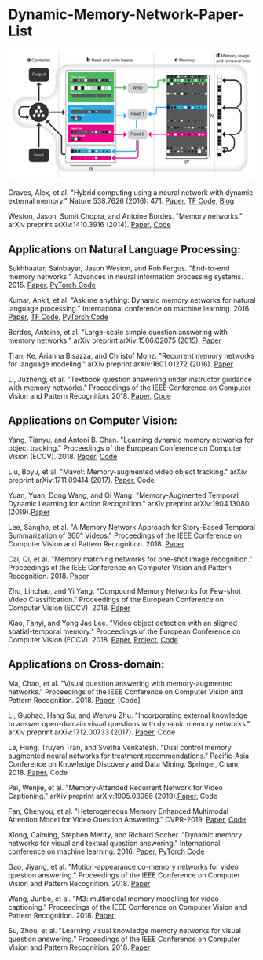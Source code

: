 # Dynamic-Memory-Network-Paper-List
![The paper list of dynamic memory network](https://github.com/wangxiao5791509/Dynamic-Memory-Network-Paper-List/blob/master/Screenshot%20from%202019-05-19%2018:12:47.png) 


Graves, Alex, et al. "Hybrid computing using a neural network with dynamic external memory." Nature 538.7626 (2016): 471. 
[Paper](https://campus.swarma.org/public/ueditor/php/upload/file/20170609/1497019302822809.pdf), [TF Code](https://github.com/deepmind/dnc), [Blog](https://deepmind.com/research/dnc/) 

Weston, Jason, Sumit Chopra, and Antoine Bordes. "Memory networks." arXiv preprint arXiv:1410.3916 (2014). [Paper](https://arxiv.org/pdf/1410.3916), [Code]()


## Applications on Natural Language Processing: 
Sukhbaatar, Sainbayar, Jason Weston, and Rob Fergus. "End-to-end memory networks." Advances in neural information processing systems. 2015. [Paper](https://papers.nips.cc/paper/5846-end-to-end-memory-networks.pdf), [PyTorch Code](https://github.com/jojonki/MemoryNetworks) 

Kumar, Ankit, et al. "Ask me anything: Dynamic memory networks for natural language processing." International conference on machine learning. 2016. [Paper](http://www.jmlr.org/proceedings/papers/v48/kumar16.pdf), [TF Code](https://github.com/DongjunLee/dmn-tensorflow), [PyTorch Code](https://github.com/jhyuklee/dmn-pytorch) 

Bordes, Antoine, et al. "Large-scale simple question answering with memory networks." arXiv preprint arXiv:1506.02075 (2015). [Paper](https://arxiv.org/abs/1506.02075) 

Tran, Ke, Arianna Bisazza, and Christof Monz. "Recurrent memory networks for language modeling." arXiv preprint arXiv:1601.01272 (2016). [Paper](http://m-mitchell.com/NAACL-2016/NAACL-HLT2016/pdf/N16-1036.pdf) 

Li, Juzheng, et al. "Textbook question answering under instructor guidance with memory networks." Proceedings of the IEEE Conference on Computer Vision and Pattern Recognition. 2018. [Paper](http://openaccess.thecvf.com/content_cvpr_2018/papers/Li_Textbook_Question_Answering_CVPR_2018_paper.pdf), [Code](https://github.com/freerailway/igmn) 







## Applications on Computer Vision: 
Yang, Tianyu, and Antoni B. Chan. "Learning dynamic memory networks for object tracking." Proceedings of the European Conference on Computer Vision (ECCV). 2018. [Paper](http://openaccess.thecvf.com/content_ECCV_2018/papers/Tianyu_Yang_Learning_Dynamic_Memory_ECCV_2018_paper.pdf), [Code](https://github.com/skyoung/MemTrack) 

Liu, Boyu, et al. "Mavot: Memory-augmented video object tracking." arXiv preprint arXiv:1711.09414 (2017). [Paper](https://arxiv.org/pdf/1711.09414), Code

Yuan, Yuan, Dong Wang, and Qi Wang. "Memory-Augmented Temporal Dynamic Learning for Action Recognition." arXiv preprint arXiv:1904.13080 (2019).[Paper](https://arxiv.org/pdf/1904.13080.pdf) 

Lee, Sangho, et al. "A Memory Network Approach for Story-Based Temporal Summarization of 360° Videos." Proceedings of the IEEE Conference on Computer Vision and Pattern Recognition. 2018. [Paper](http://openaccess.thecvf.com/content_cvpr_2018/papers/Lee_A_Memory_Network_CVPR_2018_paper.pdf) 

Cai, Qi, et al. "Memory matching networks for one-shot image recognition." Proceedings of the IEEE Conference on Computer Vision and Pattern Recognition. 2018. [Paper](http://openaccess.thecvf.com/content_cvpr_2018/papers/Cai_Memory_Matching_Networks_CVPR_2018_paper.pdf) 

Zhu, Linchao, and Yi Yang. "Compound Memory Networks for Few-shot Video Classification." Proceedings of the European Conference on Computer Vision (ECCV). 2018. [Paper](http://openaccess.thecvf.com/content_ECCV_2018/papers/Linchao_Zhu_Compound_Memory_Networks_ECCV_2018_paper.pdf) 

Xiao, Fanyi, and Yong Jae Lee. "Video object detection with an aligned spatial-temporal memory." Proceedings of the European Conference on Computer Vision (ECCV). 2018. [Paper](http://openaccess.thecvf.com/content_ECCV_2018/papers/Fanyi_Xiao_Object_Detection_with_ECCV_2018_paper.pdf), [Project](http://fanyix.cs.ucdavis.edu/project/stmn/project.html), [Code](https://github.com/fanyix/STMN)







## Applications on Cross-domain: 
Ma, Chao, et al. "Visual question answering with memory-augmented networks." Proceedings of the IEEE Conference on Computer Vision and Pattern Recognition. 2018. [Paper](http://openaccess.thecvf.com/content_cvpr_2018/papers/Ma_Visual_Question_Answering_CVPR_2018_paper.pdf), [Code]

Li, Guohao, Hang Su, and Wenwu Zhu. "Incorporating external knowledge to answer open-domain visual questions with dynamic memory networks." arXiv preprint arXiv:1712.00733 (2017). [Paper](https://arxiv.org/pdf/1712.00733), Code

Le, Hung, Truyen Tran, and Svetha Venkatesh. "Dual control memory augmented neural networks for treatment recommendations." Pacific-Asia Conference on Knowledge Discovery and Data Mining. Springer, Cham, 2018. [Paper](https://arxiv.org/pdf/1802.03689), Code 

Pei, Wenjie, et al. "Memory-Attended Recurrent Network for Video Captioning." arXiv preprint arXiv:1905.03966 (2019).[Paper](https://arxiv.org/pdf/1905.03966), Code 

Fan, Chenyou, et al. "Heterogeneous Memory Enhanced Multimodal Attention Model for Video Question Answering." CVPR-2019, [Paper](https://arxiv.org/pdf/1904.04357), [Code](https://github.com/fanchenyou/HME-VideoQA/tree/master/msvd-qa) 

Xiong, Caiming, Stephen Merity, and Richard Socher. "Dynamic memory networks for visual and textual question answering." International conference on machine learning. 2016. [Paper](http://www.jmlr.org/proceedings/papers/v48/xiong16.pdf), [PyTorch Code](https://github.com/dandelin/Dynamic-memory-networks-plus-Pytorch)

Gao, Jiyang, et al. "Motion-appearance co-memory networks for video question answering." Proceedings of the IEEE Conference on Computer Vision and Pattern Recognition. 2018. [Paper](http://openaccess.thecvf.com/content_cvpr_2018/papers/Gao_Motion-Appearance_Co-Memory_Networks_CVPR_2018_paper.pdf) 

Wang, Junbo, et al. "M3: multimodal memory modelling for video captioning." Proceedings of the IEEE Conference on Computer Vision and Pattern Recognition. 2018. [Paper](http://openaccess.thecvf.com/content_cvpr_2018/papers/Wang_M3_Multimodal_Memory_CVPR_2018_paper.pdf) 

Su, Zhou, et al. "Learning visual knowledge memory networks for visual question answering." Proceedings of the IEEE Conference on Computer Vision and Pattern Recognition. 2018. [Paper](http://openaccess.thecvf.com/content_cvpr_2018/papers/Su_Learning_Visual_Knowledge_CVPR_2018_paper.pdf) 




























